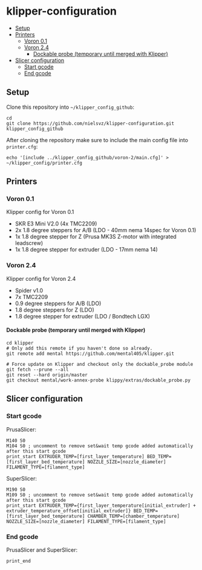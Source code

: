 # klipper-configuration <!-- omit in toc -->

- [Setup](#setup)
- [Printers](#printers)
  - [Voron 0.1](#voron-01)
  - [Voron 2.4](#voron-24)
    - [Dockable probe (temporary until merged with Klipper)](#dockable-probe-temporary-until-merged-with-klipper)
- [Slicer configuration](#slicer-configuration)
  - [Start gcode](#start-gcode)
  - [End gcode](#end-gcode)

## Setup

Clone this repository into `~/klipper_config_github`:
```shell
cd
git clone https://github.com/nielsvz/klipper-configuration.git klipper_config_github
```

After cloning the repository make sure to include the main config file into `printer.cfg`:
```shell
echo '[include ../klipper_config_github/voron-2/main.cfg]' > ~/klipper_config/printer.cfg
```

## Printers
### Voron 0.1
Klipper config for Voron 0.1
- SKR E3 Mini V2.0 (4x TMC2209)
- 2x 1.8 degree steppers for A/B (LDO - 40mm nema 14spec for Voron 0.1)
- 1x 1.8 degree stepper for Z (Prusa MK3S Z-motor with integrated leadscrew)
- 1x 1.8 degree stepper for extruder (LDO - 17mm nema 14)

### Voron 2.4
Klipper config for Voron 2.4 
- Spider v1.0
- 7x TMC2209
- 0.9 degree steppers for A/B (LDO)
- 1.8 degree steppers for Z (LDO)
- 1.8 degree stepper for extruder (LDO / Bondtech LGX)

#### Dockable probe (temporary until merged with Klipper)
```shell
cd klipper
# Only add this remote if you haven't done so already.
git remote add mental https://github.com/mental405/klipper.git

# Force update on Klipper and checkout only the dockable_probe module
git fetch --prune --all
git reset --hard origin/master
git checkout mental/work-annex-probe klippy/extras/dockable_probe.py
```

## Slicer configuration

### Start gcode
PrusaSlicer:  
```
M140 S0
M104 S0 ; uncomment to remove set&wait temp gcode added automatically after this start gcode
print_start EXTRUDER_TEMP=[first_layer_temperature] BED_TEMP=[first_layer_bed_temperature] NOZZLE_SIZE=[nozzle_diameter] FILAMENT_TYPE=[filament_type]
```

SuperSlicer:  
```
M190 S0
M109 S0 ; uncomment to remove set&wait temp gcode added automatically after this start gcode
print_start EXTRUDER_TEMP={first_layer_temperature[initial_extruder] + extruder_temperature_offset[initial_extruder]} BED_TEMP=[first_layer_bed_temperature] CHAMBER_TEMP=[chamber_temperature] NOZZLE_SIZE=[nozzle_diameter] FILAMENT_TYPE=[filament_type]
```

### End gcode
PrusaSlicer and SuperSlicer:
```
print_end
```
